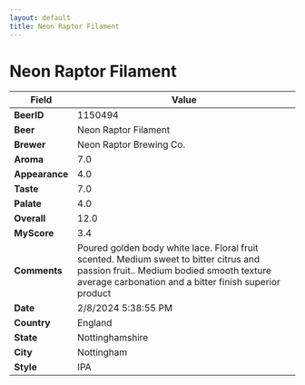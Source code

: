 ```yaml
---
layout: default
title: Neon Raptor Filament
---
```


# Neon Raptor Filament

| Field         | Value     |
|---------------|-----------|
| **BeerID** | 1150494 |
| **Beer** | Neon Raptor Filament |
| **Brewer** | Neon Raptor Brewing Co. |
| **Aroma** | 7.0 |
| **Appearance** | 4.0 |
| **Taste** | 7.0 |
| **Palate** | 4.0 |
| **Overall** | 12.0 |
| **MyScore** | 3.4 |
| **Comments** | Poured golden body white lace. Floral fruit scented. Medium sweet to bitter citrus and passion fruit.. Medium bodied smooth texture average carbonation and a bitter finish superior product  |
| **Date** | 2/8/2024 5:38:55 PM |
| **Country** | England |
| **State** | Nottinghamshire |
| **City** | Nottingham |
| **Style** | IPA |
